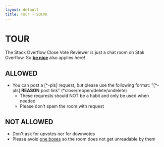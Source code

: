 ```yaml
---
layout: default
title: Tour - SOCVR
---
```


# TOUR

The Stack Overflow Close Vote Reviewer is just a chat room on Stak Overflow. So [**be nice**](http://stackoverflow.com/help/be-nice) also applies here!

## ALLOWED

 - You can post a [\*-pls] request, *but* please use the following format: "[\*-pls] **REASON** post link" (\*close/reopen/delete/undelete)
   - These requrests should NOT be a habit and only be used when needed
   - Please don't spam the room with request

## NOT ALLOWED

 - Don't ask for upvotes nor for downvotes
 - Please avoid [one boxes](http://chat.stackoverflow.com/faq#formatting) so the room does not get unreadable by them
